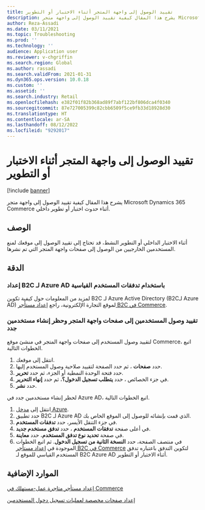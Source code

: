 ```yaml
---
title: تقييد الوصول إلى واجهة المتجر أثناء الاختبار أو التطوير
description: يشرح هذا المقال كيفية تقييد الوصول إلى واجهة متجر Microsoft Dynamics 365 Commerce أثناء حدوث اختبار أو تطوير داخلي.
author: Reza-Assadi
ms.date: 03/11/2021
ms.topic: Troubleshooting
ms.prod: ''
ms.technology: ''
audience: Application user
ms.reviewer: v-chgriffin
ms.search.region: Global
ms.author: rassadi
ms.search.validFrom: 2021-01-31
ms.dyn365.ops.version: 10.0.18
ms.custom: ''
ms.assetid: ''
ms.search.industry: Retail
ms.openlocfilehash: e382f01f82b368ad89f7abf122bf806dca4f0340
ms.sourcegitcommit: 87e727005399c82cbb6509f5ce9fb33d18928d30
ms.translationtype: HT
ms.contentlocale: ar-SA
ms.lasthandoff: 08/12/2022
ms.locfileid: "9292017"
---
```

# <a name="restrict-access-to-a-storefront-during-testing-or-development"></a>تقييد الوصول إلى واجهة المتجر أثناء الاختبار أو التطوير

[!include [banner](../../includes/banner.md)]

يشرح هذا المقال كيفية تقييد الوصول إلى واجهة متجر Microsoft Dynamics 365 Commerce أثناء حدوث اختبار أو تطوير داخلي.

## <a name="description"></a>الوصف

أثناء الاختبار الداخلي أو التطوير النشط، قد تحتاج إلى تقييد الوصول إلى موقعك لمنع المستخدمين الخارجيين من الوصول إلى صفحات واجهة المتجر التي تم نشرها.

## <a name="resolution"></a>الدقة

### <a name="set-up-azure-ad-b2c-by-using-standard-user-flows"></a>إعداد B2C لـ Azure AD باستخدام تدفقات المستخدم القياسية

لمزيد من المعلومات حول كيفية تكوين B2C لـ Azure Active Directory (B2Cلـ Azure AD) لموقع التجارة الإلكترونية، راجع [إعداد مستأجر B2C في Commerce](../set-up-b2c-tenant.md).

### <a name="restrict-user-access-to-storefront-pages-and-block-the-creation-of-new-users"></a>تقييد وصول المستخدمين إلى صفحات واجهة المتجر وحظر إنشاء مستخدمين جدد

لتقييد وصول المستخدم إلى صفحات واجهة المتجر في منشئ موقع Commerce، اتبع الخطوات التالية.

1. انتقل إلى موقعك.
1. حدد **صفحات** ، ثم حدد الصفحة لتقييد صلاحية وصول المستخدم إليها.
1. حدد فتحة الوحدة النمطية أو الجزء، ثم حدد **تحرير**.
1. في جزء الخصائص ، حدد **يتطلب تسجيل الدخول؟**، ثم حدد **إنهاء التحرير**.
1. حدد **نشر**.

لحظر إنشاء مستخدمين جدد في Azure AD، اتبع الخطوات التالية.

1. انتقل إلى [مدخل Azure](https://portal.azure.com/).
1. حدد تطبيق B2C لـ Azure AD الذي قمت بإنشائه للوصول إلى الموقع الخاص بك.
1. في جزء التنقل الأيسر، حدد **تدفقات المستخدم**.
1. في أعلى صفحة **تدفقات المستخدم** ، حدد **تدفق مستخدم جديد**.
1. في صفحة **تحديد نوع تدفق المستخدم**، حدد **معاينة**.
1. في منتصف الصفحة، حدد **النسخة الثانية من تسجيل الدخول**. ثم اتبع الخطوات الموجودة في [إعداد مستأجر B2C في Commerce](../set-up-b2c-tenant.md) لتكوين التدفق باعتباره تدفق المستخدم القياسي للموقع لـ B2C Azure AD أثناء الاختبار أو التطوير.

## <a name="additional-resources"></a>الموارد الإضافية

[إعداد مستأجر متاجرة عمل-مستهلك في Commerce](../set-up-b2c-tenant.md)

[إعداد صفحات مخصصة لعمليات تسجيل دخول المستخدمين](../custom-pages-user-logins.md)
